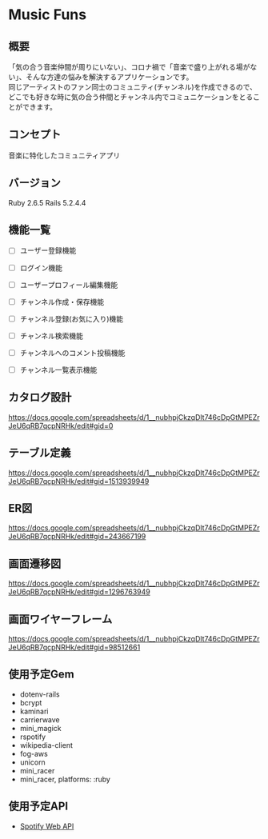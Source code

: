 # Music Funs

## 概要
「気の合う音楽仲間が周りにいない」、コロナ禍で「音楽で盛り上がれる場がない」、そんな方達の悩みを解決するアプリケーションです。  
同じアーティストのファン同士のコミュニティ(チャンネル)を作成できるので、どこでも好きな時に気の合う仲間とチャンネル内でコミュニケーションをとることができます。

## コンセプト
音楽に特化したコミュニティアプリ

## バージョン
Ruby 2.6.5 Rails 5.2.4.4

## 機能一覧
- [ ] ユーザー登録機能
- [ ] ログイン機能
- [ ] ユーザープロフィール編集機能
- [ ] チャンネル作成・保存機能
- [ ] チャンネル登録(お気に入り)機能
- [ ] チャンネル検索機能
- [ ] チャンネルへのコメント投稿機能
- [ ] チャンネル一覧表示機能


## カタログ設計
https://docs.google.com/spreadsheets/d/1__nubhpjCkzqDlt746cDpGtMPEZrJeU6qRB7qcpNRHk/edit#gid=0

## テーブル定義
https://docs.google.com/spreadsheets/d/1__nubhpjCkzqDlt746cDpGtMPEZrJeU6qRB7qcpNRHk/edit#gid=1513939949

## ER図
https://docs.google.com/spreadsheets/d/1__nubhpjCkzqDlt746cDpGtMPEZrJeU6qRB7qcpNRHk/edit#gid=243667199

## 画面遷移図
https://docs.google.com/spreadsheets/d/1__nubhpjCkzqDlt746cDpGtMPEZrJeU6qRB7qcpNRHk/edit#gid=1296763949

## 画面ワイヤーフレーム
https://docs.google.com/spreadsheets/d/1__nubhpjCkzqDlt746cDpGtMPEZrJeU6qRB7qcpNRHk/edit#gid=98512661



## 使用予定Gem
- dotenv-rails
- bcrypt
- kaminari
- carrierwave
- mini_magick
- rspotify
- wikipedia-client
- fog-aws
- unicorn
- mini_racer
- mini_racer, platforms: :ruby

## 使用予定API
- [Spotify Web API](https://developer.spotify.com/documentation/web-api/)